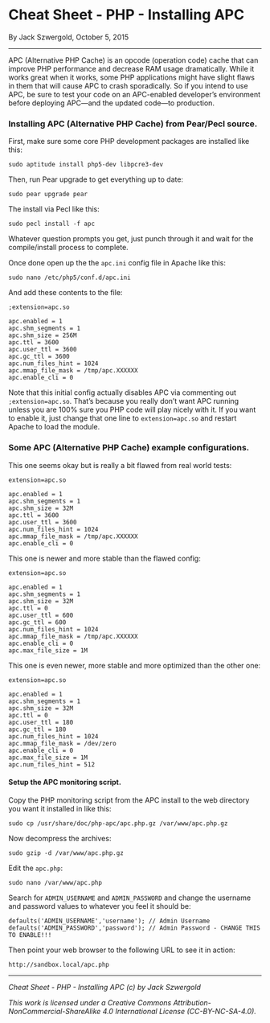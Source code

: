 # Cheat Sheet - PHP - Installing APC

By Jack Szwergold, October 5, 2015

***

APC (Alternative PHP Cache) is an opcode (operation code) cache that can improve PHP performance and decrease RAM usage dramatically. While it works great when it works, some PHP applications might have slight flaws in them that will cause APC to crash sporadically. So if you intend to use APC, be sure to test your code on an APC-enabled developer’s environment before deploying APC—and the updated code—to production.

### Installing APC (Alternative PHP Cache) from Pear/Pecl source.

First, make sure some core PHP development packages are installed like this:

    sudo aptitude install php5-dev libpcre3-dev

Then, run Pear upgrade to get everything up to date:

	sudo pear upgrade pear

The install via Pecl like this:

    sudo pecl install -f apc

Whatever question prompts you get, just punch through it and wait for the compile/install process to complete.

Once done open up the the `apc.ini` config file in Apache like this:

	sudo nano /etc/php5/conf.d/apc.ini

And add these contents to the file:

	;extension=apc.so
	
	apc.enabled = 1
	apc.shm_segments = 1
	apc.shm_size = 256M
	apc.ttl = 3600
	apc.user_ttl = 3600
	apc.gc_ttl = 3600
	apc.num_files_hint = 1024
	apc.mmap_file_mask = /tmp/apc.XXXXXX
	apc.enable_cli = 0

Note that this initial config actually disables APC via commenting out `;extension=apc.so`. That’s because you really don’t want APC running unless you are 100% sure you PHP code will play nicely with it. If you want to enable it, just change that one line to `extension=apc.so` and restart Apache to load the module.

### Some APC (Alternative PHP Cache) example configurations.

This one seems okay but is really a bit flawed from real world tests:

	extension=apc.so
	
	apc.enabled = 1
	apc.shm_segments = 1
	apc.shm_size = 32M
	apc.ttl = 3600
	apc.user_ttl = 3600
	apc.num_files_hint = 1024
	apc.mmap_file_mask = /tmp/apc.XXXXXX
	apc.enable_cli = 0

This one is newer and more stable than the flawed config:

	extension=apc.so
	
	apc.enabled = 1
	apc.shm_segments = 1
	apc.shm_size = 32M
	apc.ttl = 0
	apc.user_ttl = 600
	apc.gc_ttl = 600
	apc.num_files_hint = 1024
	apc.mmap_file_mask = /tmp/apc.XXXXXX
	apc.enable_cli = 0
	apc.max_file_size = 1M

This one is even newer, more stable and more optimized than the other one:

	extension=apc.so
	
	apc.enabled = 1
	apc.shm_segments = 1
	apc.shm_size = 32M
	apc.ttl = 0
	apc.user_ttl = 180
	apc.gc_ttl = 180
	apc.num_files_hint = 1024
	apc.mmap_file_mask = /dev/zero
	apc.enable_cli = 0
	apc.max_file_size = 1M
	apc.num_files_hint = 512

#### Setup the APC monitoring script.

Copy the PHP monitoring script from the APC install to the web directory you want it installed in like this:

	sudo cp /usr/share/doc/php-apc/apc.php.gz /var/www/apc.php.gz

Now decompress the archives:

	sudo gzip -d /var/www/apc.php.gz

Edit the `apc.php`:

	sudo nano /var/www/apc.php

Search for `ADMIN_USERNAME` and `ADMIN_PASSWORD` and change the username and password values to whatever you feel it should be:

	defaults('ADMIN_USERNAME','username'); // Admin Username
	defaults('ADMIN_PASSWORD','password'); // Admin Password - CHANGE THIS TO ENABLE!!!

Then point your web browser to the following URL to see it in action:

    http://sandbox.local/apc.php

***

*Cheat Sheet - PHP - Installing APC (c) by Jack Szwergold*

*This work is licensed under a Creative Commons Attribution-NonCommercial-ShareAlike 4.0 International License (CC-BY-NC-SA-4.0).*
